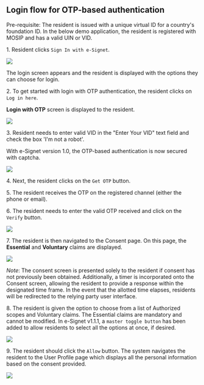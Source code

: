 ## Login flow for OTP-based authentication

Pre-requisite: The resident is issued with a unique virtual ID for a country's foundation ID. In the below demo application, the resident is registered with MOSIP and has a valid UIN or VID.

1\. Resident clicks `Sign In with e-Signet`.

![](\_images/qr-login-screen1.png)

The login screen appears and the resident is displayed with the options they can choose for login.

2\. To get started with login with OTP authentication, the resident clicks on `Log in here`.

**Login with OTP** screen is displayed to the resident.

![](\_images/esignet-loginhere.png)

3\. Resident needs to enter valid VID in the "Enter Your VID" text field and check the box 'I'm not a robot'.

With e-Signet version 1.0, the OTP-based authentication is now secured with captcha.

![](\_images/esignet-captcha-validation.png)

4\. Next, the resident clicks on the `Get OTP` button.

5\. The resident receives the OTP on the registered channel (either the phone or email).

6\. The resident needs to enter the valid OTP received and click on the `Verify` button.

![](\_images/esignet-otp-entered.png)

7\. The resident is then navigated to the Consent page. On this page, the **Essential** and **Voluntary** claims are displayed.

![](\_images/esignet-not-allowed-claims.png)

_Note_:  The consent screen is presented solely to the resident if consent has not previously been obtained. Additionally, a timer is incorporated onto the Consent screen, allowing the resident to provide a response within the designated time frame. In the event that the allotted time elapses, residents will be redirected to the relying party user interface.

8\. The resident is given the option to choose from a list of Authorized scopes and Voluntary claims. The Essential claims are mandatory and cannot be modified. In e-Signet v1.1.1, a `master toggle button` has been added to allow residents to select all the options at once, if desired.

![](\_images/esignet-claims.png)

9\. The resident should click the `Allow` button. The system navigates the resident to the User Profile page which displays all the personal information based on the consent provided.

![](\_images/esignet-final.png)
